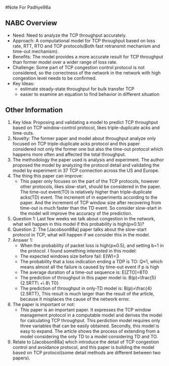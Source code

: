 #Note For Padhye98a
## NABC Overview
* Need: Need to analyze the TCP throughput accurately.
* Approach: A computational model for TCP throughput based on loss rate, RTT, RTO and TCP protocols(Both fast retransmit mechanism and time-out mechanism).
* Benefits: The model provides a more accurate result for TCP throughput than former model over a wider range of loss rate.
* Challenge: Some part of TCP congestion control protocol is not considered, so the correctness of the network in the network with high congestion level needs to be confirmed.
* Key Ideas:
	* estimate steady-state throughput for bulk transfer TCP
	* easier to examine an equation to find behavior in different situation

## Other Information
1. Key Idea: Proposing and validating a model to predict TCP throughput based on TCP window-control protocol, likes triple-duplicate acks and time-outs.
2. Novelty: The former paper and model about throughput analyze only focused on TCP triple-duplicate acks protocol and this paper considered not only the former one but also the time-out protocol which happens more often and affected the total throughput.
3. The methodology the paper used is analysis and experiment. The author proposed the model by analyzing the protocol detail and validating the model by experiment in 37 TCP connection across the US and Europe.
4. The thing this paper can improve:
	* This paper only focuses on the part of the TCP protocols, however other protocols, likes slow-start, should be considered in the paper. The time-out event(TO) is relatively higher than triple-duplicate acks(TD) event. The increment of in experiments according to the paper. And the increment of TCP window size after recovering from time-out is much faster than the TD event. So consider slow-start in the model will improve the accuracy of the prediction.
5. Question 1: Last few weeks we talk about congestion in the network, what will happen in this model if this probability is high(p≈0.5)?
6. Question 2: The [Jacobson88a] paper talks about the slow-start protocol in TCP, what will happen if we consider this in the model.
7. Answer 1: 
	* When the probability of packet loss is high(p≈0.5), and setting b=1 in the protocol. I found something interested in this model:
	* The expected windows size before fail: E(W)=3
	* The probability that a loss indication ending a TDP is TO: Q≈1, which means almost all the failure is caused by time-out event if p is high
	* The average duration of a time-out sequence is: E[ZTO]=8T0
	* The prediction of throughput in this paper model is: B(p)=\frac{5}{2.5RTT\ +\ 8\ T0}
	* The prediction of throughput in only-TD model is: B(p)=\frac{4}{2.5RTT}, This result is much larger than the result of the article, because it misplaces the cause of the network error. 
8. The paper is important or not:
	* This paper is an important paper. It expresses the TCP window management protocol in a computable model and derives the model for calculating TCP throughput. This perdiction model requires only three variables that can be easily obtained. Secondly, this model is easy to expand. The article shows the process of extending from a model considering the only TD to a model considering TD and TO.
9. Relate to [Jacobson88a] which introduce the detail of TCP congestion control and avoidance protocol, and this paper is building the model based on TCP protocol(some detail methods are different between two papers).

